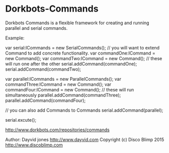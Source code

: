 Dorkbots-Commands
=================

Dorkbots Commands is a flexible framework for creating and running parallel and serial commands.

Example:

var serial:ICommands = new SerialCommands();
// you will want to extend Command to add concrete functionality.
var commandOne:ICommand = new Command();
var commandTwo:ICommand = new Command();
// these will run one after the other
serial.addCommand(commandOne);
serial.addCommand(commandTwo);

var parallel:ICommands = new ParallelCommands();
var commandThree:ICommand = new Command();
var commandFour:ICommand = new Command();
// these will run simultaneously
parallel.addCommand(commandThree);
parallel.addCommand(commandFour);

// you can also add Commands to Commands
serial.addCommand(parallel);

serial.excute();

http://www.dorkbots.com/repositories/commands

Author: Dayvid jones
http://www.dayvid.com
Copyright (c) Disco Blimp 2015
http://www.discoblimp.com